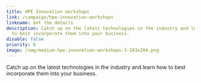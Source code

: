 ```yaml
---
title: HPE Innovation workshops
link: /campaign/hpe-innovation-workshops
linkname: Get the details
description: Catch up on the latest technologies in the industry and learn how
  to best incorporate them into your business.
disable: false
priority: 6
image: /img/medium-hpe-innovation-workshops-3-203x204.png
---
```

Catch up on the latest technologies in the industry and learn how to best incorporate them into your business.

